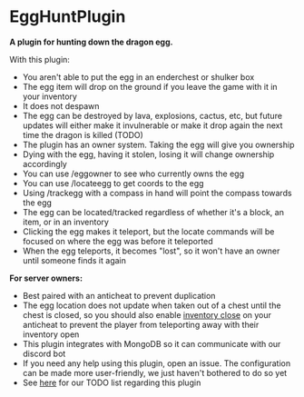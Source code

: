 # EggHuntPlugin
**A plugin for hunting down the dragon egg.**

With this plugin:

- You aren't able to put the egg in an enderchest or shulker box
- The egg item will drop on the ground if you leave the game with it in your inventory
- It does not despawn
- The egg can be destroyed by lava, explosions, cactus, etc, but future updates will either make it invulnerable or make it drop again the next time the dragon is killed (TODO)
- The plugin has an owner system. Taking the egg will give you ownership
- Dying with the egg, having it stolen, losing it will change ownership accordingly
- You can use /eggowner to see who currently owns the egg
- You can use /locateegg to get coords to the egg
- Using /trackegg with a compass in hand will point the compass towards the egg
- The egg can be located/tracked regardless of whether it's a block, an item, or in an inventory
- Clicking the egg makes it teleport, but the locate commands will be focused on where the egg was before it teleported
- When the egg teleports, it becomes "lost", so it won't have an owner until someone finds it again

**For server owners:**
- Best paired with an anticheat to prevent duplication
- The egg location does not update when taken out of a chest until the chest is closed, so you should also enable [inventory close](https://github.com/NoCheatPlus/Docs/wiki/%5BInventory%5D-Open) on your anticheat to prevent the player from teleporting away with their inventory open
- This plugin integrates with MongoDB so it can communicate with our discord bot
- If you need any help using this plugin, open an issue. The configuration can be made more user-friendly, we just haven't bothered to do so yet
- See [here](https://github.com/HyperSMP/EggHuntPlugin/projects/1) for our TODO list regarding this plugin

